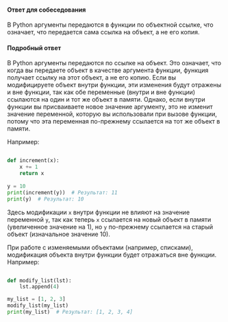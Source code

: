 

#### Ответ для собеседования

В Python аргументы передаются в функции по объектной ссылке, что означает, что передается сама ссылка на объект, а не его копия.

#### Подробный ответ

В Python аргументы передаются по ссылке на объект. Это означает, что когда вы передаете объект в качестве аргумента функции, функция получает ссылку на этот объект, а не его копию. Если вы модифицируете объект внутри функции, эти изменения будут отражены и вне функции, так как обе переменные (внутри и вне функции) ссылаются на один и тот же объект в памяти. Однако, если внутри функции вы присваиваете новое значение аргументу, это не изменит значение переменной, которую вы использовали при вызове функции, потому что эта переменная по-прежнему ссылается на тот же объект в памяти.

Например:

```python

def increment(x):
    x += 1
    return x
    
y = 10
print(increment(y))  # Результат: 11
print(y)  # Результат: 10

```

Здесь модификации `x` внутри функции не влияют на значение переменной `y`, так как теперь `x` ссылается на новый объект в памяти (увеличенное значение на 1), но `y` по-прежнему ссылается на старый объект (изначальное значение 10).

При работе с изменяемыми объектами (например, списками), модификация объекта внутри функции будет отражаться вне функции. Например:

```python

def modify_list(lst):
    lst.append(4)

my_list = [1, 2, 3]
modify_list(my_list)
print(my_list)  # Результат: [1, 2, 3, 4]

```